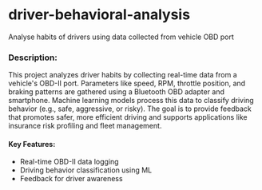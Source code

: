# driver-behavioral-analysis
Analyse habits of drivers using data collected from vehicle OBD port

### Description:
This project analyzes driver habits by collecting real-time data from a vehicle's OBD-II port. Parameters like speed, RPM, throttle position, and braking patterns are gathered using a Bluetooth OBD adapter and smartphone. Machine learning models process this data to classify driving behavior (e.g., safe, aggressive, or risky). The goal is to provide feedback that promotes safer, more efficient driving and supports applications like insurance risk profiling and fleet management.

#### Key Features:
- Real-time OBD-II data logging
- Driving behavior classification using ML
- Feedback for driver awareness
